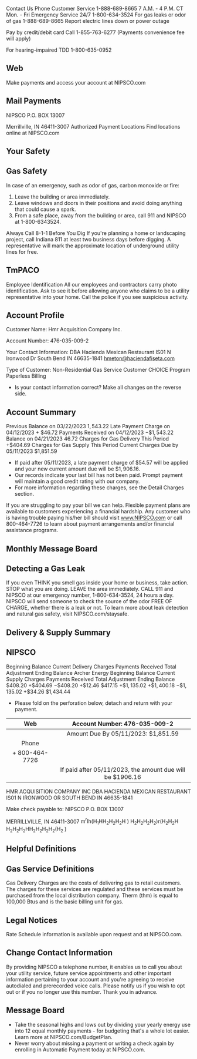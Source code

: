 Contact Us
Phone
Customer Service
1-888-689-8665
7 A.M. - 4 P.M. CT Mon. - Fri
Emergency Service 24/7
1-800-634-3524
For gas leaks or odor of gas
1-888-689-8665
Report electric lines down or power outage

Pay by credit/debit card Call 1-855-763-6277 (Payments convenience fee will apply)

For hearing-impaired TDD
1-800-635-0952

## Web

Make payments and access your account at NIPSCO.com

## Mail Payments

NIPSCO
P.O. BOX 13007

Merrillville, IN 46411-3007
Authorized Payment Locations
Find locations online at NIPSCO.com

## Your Safety

## Gas Safety

In case of an emergency, such as odor of gas, carbon monoxide or fire:

1. Leave the building or area immediately.
2. Leave windows and doors in their positions and avoid doing anything that could cause a spark.
3. From a safe place, away from the building or area, call 911 and NIPSCO at 1-800-6343524.

Always Call 8-1-1 Before You Dig
If you're planning a home or landscaping project, call Indiana 811 at least two business days before digging. A representative will mark the approximate location of underground utility lines for free.

## TmPACO

Employee Identification
All our employees and contractors carry photo identification. Ask to see it before allowing anyone who claims to be a utility representative into your home. Call the police if you see suspicious activity.

## Account Profile

Customer Name: Hmr Acquisition Company Inc.

Account Number: 476-035-009-2

Your Contact Information: DBA Hacienda Mexican Restaurant IS01 N Ironwood Dr South Bend IN 46635-1841 hmeton@haciendafiseta.com

Type of Customer: Non-Residential Gas Service Customer CHOICE Program Paperless Billing

- Is your contact information correct? Make all changes on the reverse side.


## Account Summary

Previous Balance on 03/22/2023
$1,543.22$
Late Payment Charge on 04/12/2023
$+$ \$46.72
Payments Received on 04/12/2023
$-\$ 1,543.22$
Balance on 04/21/2023
$46.72$
Charges for Gas Delivery This Period
$+\$ 404.69$
Charges for Gas Supply This Period
Current Charges Due by 05/11/2023
\$1,851.59

- If paid after 05/11/2023, a late payment charge of $\$ 54.57$ will be applied and your new current amount due will be $\$ 1,906.16$.
- Our records indicate your last bill has not been paid. Prompt payment will maintain a good credit rating with our company.
- For more information regarding these charges, see the Detail Charges section.

If you are struggling to pay your bill we can help. Flexible payment plans are available to customers experiencing a financial hardship. Any customer who is having trouble paying his/her bill should visit www.NIPSCO.com or call 800-464-7726 to learn about payment arrangements and/or financial assistance programs.

## Monthly Message Board

## Detecting a Gas Leak

If you even THINK you smell gas inside your home or business, take action. STOP what you are doing. LEAVE the area immediately. CALL 911 and NIPSCO at our emergency number, 1-800-634-3524, 24 hours a day. NIPSCO will send someone to check the source of the odor FREE OF CHARGE, whether there is a leak or not. To learn more about leak detection and natural gas safety, visit NIPSCO.com/staysafe.

## Delivery \& Supply Summary

## NIPSCO

Beginning Balance
Current Delivery Charges
Payments Received
Total Adjustment
Ending Balance
Archer Energy
Beginning Balance
Current Supply Charges
Payments Received
Total Adjustment
Ending Balance
\$408.20
$+\$ 404.69$
$-\$ 408.20$
$+\$ 12.46$
\$417.15
$+\$ 1,135.02$
$+\$ 1,400.18$
$-\$ 1,135.02$
$+\$ 34.26$
\$1,434.44

- Please fold on the perforation below, detach and return with your payment.

| Web | Account Number: 476-035-009-2 |
| :--: | :--: |
|  | Amount Due By 05/11/2023: \$1,851.59 |
| Phone |  |
| $+$ 800-464-7726 |  |
|  | If paid after 05/11/2023, the amount due will be $\$ 1906.16$ |

HMR ACQUISITION COMPANY INC DBA HACIENDA MEXICAN RESTAURANT IS01 N IRONWOOD OR SOUTH BEND IN 46635-1841

Make check payable to: NIPSCO
P.O. BOX 13007

MERRILLVILLE, IN 46411-3007
$\mathrm{m}^{\mathrm{r}} \mathrm{I} \mathrm{h}\left(\mathrm{H}_{1} \mathrm{HH}_{2} \mathrm{H}_{2} \mathrm{H}_{2} \mathrm{H}\right.$ ) $\left.\mathrm{H}_{2} \mathrm{H}_{2} \mathrm{H}_{2} \mathrm{H}_{2}\right) \mathrm{r}\left(\mathrm{H}_{2} \mathrm{H}_{2} \mathrm{H}\right.$
$\mathrm{H}_{2} \mathrm{H}_{2} \mathrm{H}_{2} \mathrm{HH}_{2} \mathrm{H}_{2} \mathrm{H}_{2} \mathrm{H}_{2}\left(\mathrm{H}_{2}\right.$ )

## Helpful Definitions

## Gas Service Definitions

Gas Delivery Charges are the costs of delivering gas to retail customers. The charges for these services are regulated and these services must be purchased from the local distribution company.
Therm (thm) is equal to 100,000 Btus and is the basic billing unit for gas.

## Legal Notices

Rate Schedule information is available upon request and at NIPSCO.com.

## Change Contact Information

By providing NIPSCO a telephone number, it enables us to call you about your utility service, future service appointments and other important information pertaining to your account and you're agreeing to receive autodialed and prerecorded voice calls. Please notify us if you wish to opt out or if you no longer use this number. Thank you in advance.

## Message Board

- Take the seasonal highs and lows out by dividing your yearly energy use into 12 equal monthly payments - for budgeting that's a whole lot easier. Learn more at NIPSCO.com/BudgetPlan.
- Never worry about missing a payment or writing a check again by enrolling in Automatic Payment today at NIPSCO.com.
